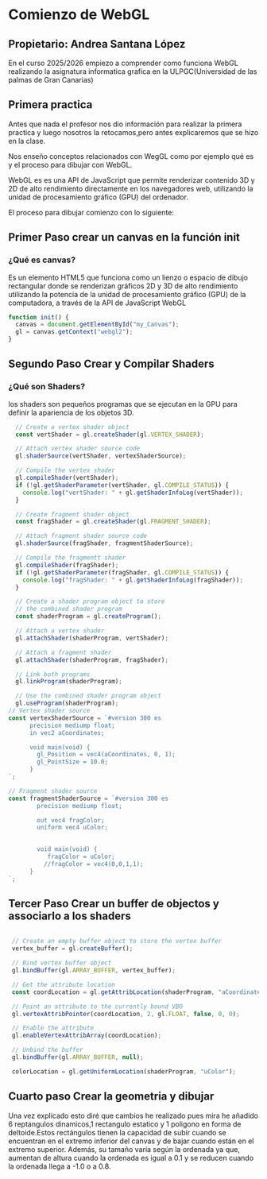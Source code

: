 # Comienzo de WebGL

## Propietario: Andrea Santana López

En el curso 2025/2026 empiezo a comprender como funciona WebGL realizando la asignatura informatica grafica en la ULPGC(Universidad de las palmas de Gran Canarias)

## Primera practica 

Antes que nada el profesor nos dio información para realizar la primera practica y luego nosotros la retocamos,pero antes explicaremos
que se hizo en la clase.

Nos enseño conceptos relacionados con WegGL como por ejemplo qué es y el proceso para dibujar con
WebGL.

WebGL es es una API de JavaScript que permite renderizar contenido 3D y 2D de alto rendimiento directamente 
en los navegadores web, utilizando la unidad de procesamiento gráfico (GPU) del ordenador.

El proceso para dibujar comienzo con lo siguiente:
## Primer Paso crear un canvas en la función init
### ¿Qué es canvas?
Es un elemento HTML5 que funciona como un lienzo o espacio de dibujo rectangular donde se renderizan 
gráficos 2D y 3D de alto rendimiento utilizando la potencia de la unidad de procesamiento gráfico (GPU) de la computadora, a través de la API de JavaScript WebGL
```JavaScript
function init() {
  canvas = document.getElementById("my_Canvas");
  gl = canvas.getContext("webgl2");
}
```
## Segundo Paso Crear y Compilar Shaders
### ¿Qué son Shaders?
los shaders son pequeños programas que se ejecutan en la GPU para definir la apariencia de los objetos 3D. 
```Javascript
  // Create a vertex shader object
  const vertShader = gl.createShader(gl.VERTEX_SHADER);

  // Attach vertex shader source code
  gl.shaderSource(vertShader, vertexShaderSource);

  // Compile the vertex shader
  gl.compileShader(vertShader);
  if (!gl.getShaderParameter(vertShader, gl.COMPILE_STATUS)) {
    console.log("vertShader: " + gl.getShaderInfoLog(vertShader));
  }

  // Create fragment shader object
  const fragShader = gl.createShader(gl.FRAGMENT_SHADER);

  // Attach fragment shader source code
  gl.shaderSource(fragShader, fragmentShaderSource);

  // Compile the fragmentt shader
  gl.compileShader(fragShader);
  if (!gl.getShaderParameter(fragShader, gl.COMPILE_STATUS)) {
    console.log("fragShader: " + gl.getShaderInfoLog(fragShader));
  }

  // Create a shader program object to store
  // the combined shader program
  const shaderProgram = gl.createProgram();

  // Attach a vertex shader
  gl.attachShader(shaderProgram, vertShader);

  // Attach a fragment shader
  gl.attachShader(shaderProgram, fragShader);

  // Link both programs
  gl.linkProgram(shaderProgram);

  // Use the combined shader program object
  gl.useProgram(shaderProgram);
// Vertex shader source
const vertexShaderSource = `#version 300 es
      precision mediump float;
      in vec2 aCoordinates;

      void main(void) {
        gl_Position = vec4(aCoordinates, 0, 1);
        gl_PointSize = 10.0;
      }
`;

// Fragment shader source
const fragmentShaderSource = `#version 300 es
        precision mediump float;

        out vec4 fragColor;
        uniform vec4 uColor;
        

        void main(void) {
           fragColor = uColor;
          //fragColor = vec4(0,0,1,1);
      }
`;
```

 ## Tercer Paso Crear un  buffer de objectos y  associarlo a los shaders
 
 ```JavaScript
 
  // Create an empty buffer object to store the vertex buffer
  vertex_buffer = gl.createBuffer();

  // Bind vertex buffer object
  gl.bindBuffer(gl.ARRAY_BUFFER, vertex_buffer);

  // Get the attribute location
  const coordLocation = gl.getAttribLocation(shaderProgram, "aCoordinates");

  // Point an attribute to the currently bound VBO
  gl.vertexAttribPointer(coordLocation, 2, gl.FLOAT, false, 0, 0);

  // Enable the attribute
  gl.enableVertexAttribArray(coordLocation);

  // Unbind the buffer
  gl.bindBuffer(gl.ARRAY_BUFFER, null);

  colorLocation = gl.getUniformLocation(shaderProgram, "uColor");
```

## Cuarto paso Crear la geometria y dibujar

Una vez explicado esto diré que cambios he realizado pues mira he añadido 6 reptangulos dinamicos,1 rectangulo estatico y 1 poligono en forma de deltoide.Estos rectángulos tienen la capacidad de subir cuando se encuentran en el extremo inferior del canvas y de bajar cuando están en el extremo superior. Además, su tamaño varía según la ordenada ya que, aumentan de altura cuando la ordenada es igual a 0.1 y se reducen cuando la ordenada llega a -1.0 o a 0.8.
